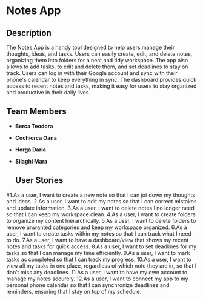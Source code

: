 # Notes App

## Description
The Notes App is a handy tool designed to help users manage their thoughts, ideas, and tasks. Users can easily create, edit, and delete notes, organizing them into folders for a neat and tidy workspace. The app also allows to add tasks, to edit and delete them, and set deadlines to stay on track. Users can log in with their Google account and sync with their phone's calendar to keep everything in sync. The dashboard provides quick access to recent notes and tasks, making it easy for users to stay organized and productive in their daily lives.
## Team Members
- **Berca Teodora**
- **Cochiorca Oana**
- **Horga Daria**
- **Silaghi Mara**

  ## User Stories

#1.As a user, I want to create a new note so that I can jot down my thoughts and ideas.
2.As a user, I want to edit my notes so that I can correct mistakes and update information.
3.As a user, I want to delete notes I no longer need so that I can keep my workspace clean.
4.As a user, I want to create folders to organize my content hierarchically.
5.As a user, I want to delete folders to remove unwanted categories and keep my workspace organized.
6.As a user, I want to create tasks within my notes so that I can track what I need to do.
7.As a user, I want to have a dashboard/view that shows my recent notes and tasks for quick access.
8.As a user, I want to set deadlines for my tasks so that I can manage my time efficiently.
9.As a user, I want to mark tasks as completed so that I can track my progress.
10.As a user, I want to view all my tasks in one place, regardless of which note they are in, so that I don’t miss any deadlines.
11.As a user, I want to have my own account to manage my notes securely.
12.As a user, I want to connect my app to my personal phone calendar so that I can synchronize deadlines and reminders, ensuring that I stay on top of my schedule.

